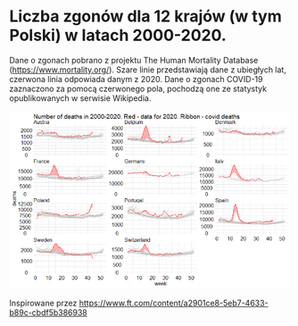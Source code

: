 # Liczba zgonów dla 12 krajów (w tym Polski) w latach 2000-2020. 

Dane o zgonach pobrano z projektu The Human Mortality Database (https://www.mortality.org/). Szare linie przedstawiają dane z ubiegłych lat, czerwona linia odpowiada danym z 2020. Dane o zgonach COVID-19 zaznaczono za pomocą czerwonego pola, pochodzą one ze statystyk opublikowanych w serwisie Wikipedia.

![Mortality for Poland, data from TODO](covid_deaths_11_2020.png)

Inspirowane przez https://www.ft.com/content/a2901ce8-5eb7-4633-b89c-cbdf5b386938
